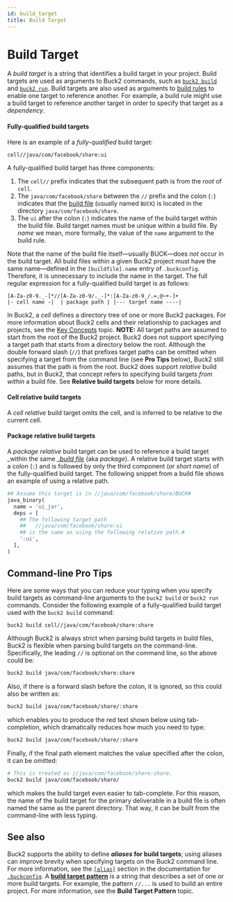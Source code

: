 ```yaml
---
id: build_target
title: Build Target
---
```


# Build Target

A _build target_ is a string that identifies a build target in your project.
Build targets are used as arguments to Buck2 commands, such as
[`buck2 build`](../../users/commands/build) and
[`buck2 run`](../../users/commands/run). Build targets are also used as
arguments to [build rules](build_rule.md) to enable one target to reference
another. For example, a build rule might use a build target to reference another
target in order to specify that target as a _dependency_.

#### Fully-qualified build targets

Here is an example of a _fully-qualified_ build target:

```
cell//java/com/facebook/share:ui
```

A fully-qualified build target has three components:

1. The `cell//` prefix indicates that the subsequent path is from the _root_ of
   `cell`.
2. The `java/com/facebook/share` between the `//` prefix and the colon (`:`)
   indicates that the [build file](build_file.md) (usually named `BUCK`) is
   located in the directory `java/com/facebook/share`.
3. The `ui` after the colon (`:`) indicates the name of the build target within
   the build file. Build target names must be unique within a build file. By
   _name_ we mean, more formally, the value of the `name` argument to the build
   rule.

Note that the name of the build file itself—usually BUCK—does _not_ occur in the
build target. All build files within a given Buck2 project must have the same
name—defined in the `[buildfile].name` entry of `.buckconfig`. Therefore, it is
unnecessary to include the name in the target. The full regular expression for a
fully-qualified build target is as follows:

```
[A-Za-z0-9._-]*//[A-Za-z0-9/._-]*:[A-Za-z0-9_/.=,@~+-]+
|- cell name -|  | package path | |--- target name ----|
```

In Buck2, a _cell_ defines a directory tree of one or more Buck2 packages. For
more information about Buck2 cells and their relationship to packages and
projects, see the [Key Concepts](key_concepts.md) topic. **NOTE:** All target
paths are assumed to start from the root of the Buck2 project. Buck2 does not
support specifying a target path that starts from a directory below the root.
Although the double forward slash (`//`) that prefixes target paths can be
omitted when specifying a target from the command line (see **Pro Tips** below),
Buck2 still assumes that the path is from the root. Buck2 does support
_relative_ build paths, but in Buck2, that concept refers to specifying build
targets _from within_ a build file. See **Relative build targets** below for
more details.

#### Cell relative build targets

A _cell relative_ build target omits the cell, and is inferred to be relative to
the current cell.

#### Package relative build targets

A _package relative_ build target can be used to reference a build target
_within the same _[_build file_](build_file.md) (aka _package_). A relative
build target starts with a colon (`:`) and is followed by only the third
component (or _short name_) of the fully-qualified build target. The following
snippet from a build file shows an example of using a relative path.

```python
## Assume this target is in //java/com/facebook/share/BUCK#
java_binary(
  name = 'ui_jar',
  deps = [
    ## The following target path
    ##   //java/com/facebook/share:ui
    ## is the same as using the following relative path.#
    ':ui',
  ],
)
```

## Command-line Pro Tips

Here are some ways that you can reduce your typing when you specify build
targets as command-line arguments to the `buck2 build` or `buck2 run` commands.
Consider the following example of a fully-qualified build target used with the
`buck2 build` command:

```sh
buck2 build cell//java/com/facebook/share:share
```

Although Buck2 is always strict when parsing build targets in build files, Buck2
is flexible when parsing build targets on the command-line. Specifically, the
leading `//` is optional on the command line, so the above could be:

```sh
buck2 build java/com/facebook/share:share
```

Also, if there is a forward slash before the colon, it is ignored, so this could
also be written as:

```sh
buck2 build java/com/facebook/share/:share
```

which enables you to produce the red text shown below using tab-completion,
which dramatically reduces how much you need to type:

```sh
buck2 build java/com/facebook/share/:share
```

Finally, if the final path element matches the value specified after the colon,
it can be omitted:

```sh
# This is treated as //java/com/facebook/share:share.
buck2 build java/com/facebook/share/
```

which makes the build target even easier to tab-complete. For this reason, the
name of the build target for the primary deliverable in a build file is often
named the same as the parent directory. That way, it can be built from the
command-line with less typing.

## See also

Buck2 supports the ability to define **_aliases_ for build targets**; using
aliases can improve brevity when specifying targets on the Buck2 command line.
For more information, see the [`[alias]`](buckconfig.md#alias) section in the
documentation for [`.buckconfig`](buckconfig.md). A
[**build target pattern**](target_pattern.md) is a string that describes a set
of one or more build targets. For example, the pattern `//...` is used to build
an entire project. For more information, see the **Build Target Pattern** topic.
